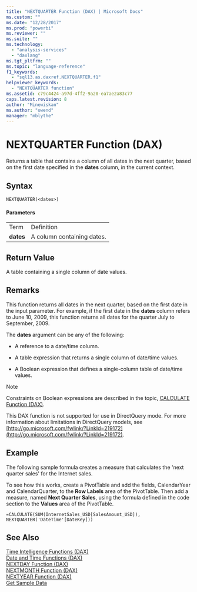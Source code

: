 ```yaml
---
title: "NEXTQUARTER Function (DAX) | Microsoft Docs"
ms.custom: ""
ms.date: "12/28/2017"
ms.prod: "powerbi"
ms.reviewer: ""
ms.suite: ""
ms.technology: 
  - "analysis-services"
  - "daxlang"
ms.tgt_pltfrm: ""
ms.topic: "language-reference"
f1_keywords: 
  - "sql13.as.daxref.NEXTQUARTER.f1"
helpviewer_keywords: 
  - "NEXTQUARTER function"
ms.assetid: c79c4424-a97d-4ff2-9a20-ea7ae2a83c77
caps.latest.revision: 8
author: "Minewiskan"
ms.author: "owend"
manager: "mblythe"
---
```

# NEXTQUARTER Function (DAX)
Returns a table that contains a column of all dates in the next quarter, based on the first date specified in the **dates** column, in the current context.  
  
## Syntax  
  
```  
NEXTQUARTER(<dates>)  
```  
  
#### Parameters  
  
|||  
|-|-|  
|Term|Definition|  
|**dates**|A column containing dates.|  
  
## Return Value  
A table containing a single column of date values.  
  
## Remarks  
This function returns all dates in the next quarter, based on the first date in the input parameter. For example, if the first date in the **dates** column refers to June 10, 2009, this function returns all dates for the quarter July to September, 2009.  
  
The **dates** argument can be any of the following:  
  
-   A reference to a date/time column.  
  
-   A table expression that returns a single column of date/time values.  
  
-   A Boolean expression that defines a single-column table of date/time values.  
  
> [!NOTE]  
> Constraints on Boolean expressions are described in the topic, [CALCULATE Function &#40;DAX&#41;](../DAX/calculate-function-dax.md).  
  
This DAX function is not supported for use in DirectQuery mode. For more information about limitations in DirectQuery models, see  [http://go.microsoft.com/fwlink/?LinkId=219172](http://go.microsoft.com/fwlink/?LinkId=219172).  
  
## Example  
The following sample formula creates a measure that calculates the 'next quarter sales' for the Internet sales.  
  
To see how this works, create a PivotTable and add the fields, CalendarYear and CalendarQuarter, to the **Row Labels** area of the PivotTable. Then add a measure, named **Next Quarter Sales**, using the formula defined in the code section to the **Values** area of the PivotTable.  
  
```  
=CALCULATE(SUM(InternetSales_USD[SalesAmount_USD]), NEXTQUARTER('DateTime'[DateKey]))  
```  
  
## See Also  
[Time Intelligence Functions &#40;DAX&#41;](../DAX/time-intelligence-functions-dax.md)  
[Date and Time Functions &#40;DAX&#41;](../DAX/date-and-time-functions-dax.md)  
[NEXTDAY Function &#40;DAX&#41;](../DAX/nextday-function-dax.md)  
[NEXTMONTH Function &#40;DAX&#41;](../DAX/nextmonth-function-dax.md)  
[NEXTYEAR Function &#40;DAX&#41;](../DAX/nextyear-function-dax.md)  
[Get Sample Data](http://go.microsoft.com/fwlink/?LinkId=164474)  
  
